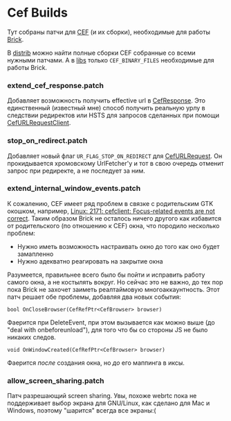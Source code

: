 Cef Builds
==========

Тут собраны патчи для [CEF](https://bitbucket.org/chromiumembedded/cef) (и их сборки), необходимые для работы [Brick](https://github.com/buglloc/brick).

В [distrib](https://github.com/buglloc/cef-builds/tree/master/distrib) можно найти полные сборки CEF собранные со всеми нужными патчами.
А в [libs](https://github.com/buglloc/cef-builds/tree/master/libs) только `CEF_BINARY_FILES` необходимые для работы Brick.

### extend_cef_response.patch

Добавляет возможность получить effective url в [CefResponse](http://magpcss.org/ceforum/apidocs/projects/%28default%29/CefResponse.html). Это единственный (известный мне) способ получить реальную урлу в следствии редиректов или HSTS для запросов сделанных при помощи [CefURLRequestClient](http://magpcss.org/ceforum/apidocs/projects/%28default%29/CefURLRequestClient.html).


### stop_on_redirect.patch

Добавляет новый флаг `UR_FLAG_STOP_ON_REDIRECT` для [CefURLRequest](http://magpcss.org/ceforum/apidocs/projects/%28default%29/CefURLRequest.html). Он прокидывается хромовскому UrlFetcher'у и тот в свою очередь отменит запрос при редиректе, а не последует за ним.


### extend_internal_window_events.patch

К сожалению, CEF имеет ряд проблем в связке с родительским GTK окошком, например, [Linux: 2171: cefclient: Focus-related events are not correct](https://bitbucket.org/chromiumembedded/cef/issue/1493/linux-2171-cefclient-focus-related-events). Таким образом Brick не осталось ничего другого как избавится от родительского (по отношению к CEF) окна, что породило несколько проблем:
 - Нужно иметь возможность настраивать окно до того как оно будет замапленно
 - Нужно адекватно реагировать на закрытие окна

Разумеется, правильнее всего было бы пойти и исправить работу самого окна, а не костылять вокруг. Но сейчас это не важно, до тех пор пока Brick не захочет заиметь реалтаймовую многоаккаунтность.
Этот патч решает обе проблемы, добавляя два новых события:

`bool OnCloseBrowser(CefRefPtr<CefBrowser> browser)`

Фаерится при DeleteEvent, при этом вызывается как можно выше (до "deal with onbeforeunload"), для того что бы со стороны JS не было никаких следов.

`void OnWindowCreated(CefRefPtr<CefBrowser> browser)`

Фаерится _после_ создания окна, но _до_ его маппинга в иксы.

### allow_screen_sharing.patch

Патч разрешающий screen sharing. Увы, похоже webrtc пока не поддерживает выбор экрана для GNU/Linux, как сделано для Mac и Windows, поэтому "шарится" всегда все экраны:(


